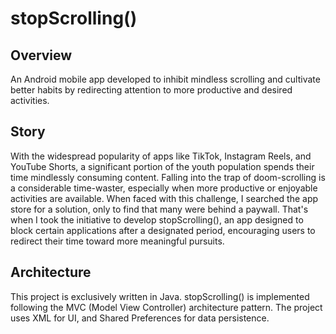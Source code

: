 # stopScrolling()

## Overview 
An Android mobile app developed to inhibit mindless scrolling and cultivate better habits by redirecting attention to more productive and desired activities.

## Story
With the widespread popularity of apps like TikTok, Instagram Reels, and YouTube Shorts, a significant portion of the youth population spends their time mindlessly consuming content. Falling into the trap of doom-scrolling is a considerable time-waster, especially when more productive or enjoyable activities are available. When faced with this challenge, I searched the app store for a solution, only to find that many were behind a paywall. That's when I took the initiative to develop stopScrolling(), an app designed to block certain applications after a designated period, encouraging users to redirect their time toward more meaningful pursuits.

## Architecture
This project is exclusively written in Java.
stopScrolling() is implemented following the MVC (Model View Controller) architecture pattern.
The project uses XML for UI, and Shared Preferences for data persistence. 
